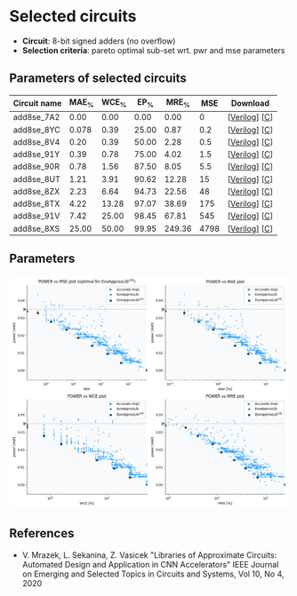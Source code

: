 
Selected circuits
===================
 - **Circuit**: 8-bit signed adders (no overflow)
 - **Selection criteria**: pareto optimal sub-set wrt. pwr and mse parameters

Parameters of selected circuits
----------------------------

| Circuit name | MAE<sub>%</sub> | WCE<sub>%</sub> | EP<sub>%</sub> | MRE<sub>%</sub> | MSE | Download |
| --- |  --- | --- | --- | --- | --- | --- | 
| add8se_7A2 | 0.00 | 0.00 | 0.00 | 0.00 | 0 |  [[Verilog](add8se_7A2.v)]  [[C](add8se_7A2.c)] |
| add8se_8YC | 0.078 | 0.39 | 25.00 | 0.87 | 0.2 |  [[Verilog](add8se_8YC.v)]  [[C](add8se_8YC.c)] |
| add8se_8V4 | 0.20 | 0.39 | 50.00 | 2.28 | 0.5 |  [[Verilog](add8se_8V4.v)]  [[C](add8se_8V4.c)] |
| add8se_91Y | 0.39 | 0.78 | 75.00 | 4.02 | 1.5 |  [[Verilog](add8se_91Y.v)]  [[C](add8se_91Y.c)] |
| add8se_90R | 0.78 | 1.56 | 87.50 | 8.05 | 5.5 |  [[Verilog](add8se_90R.v)]  [[C](add8se_90R.c)] |
| add8se_8UT | 1.21 | 3.91 | 90.62 | 12.28 | 15 |  [[Verilog](add8se_8UT.v)]  [[C](add8se_8UT.c)] |
| add8se_8ZX | 2.23 | 6.64 | 94.73 | 22.56 | 48 |  [[Verilog](add8se_8ZX.v)]  [[C](add8se_8ZX.c)] |
| add8se_8TX | 4.22 | 13.28 | 97.07 | 38.69 | 175 |  [[Verilog](add8se_8TX.v)]  [[C](add8se_8TX.c)] |
| add8se_91V | 7.42 | 25.00 | 98.45 | 67.81 | 545 |  [[Verilog](add8se_91V.v)]  [[C](add8se_91V.c)] |
| add8se_8XS | 25.00 | 50.00 | 99.95 | 249.36 | 4798 |  [[Verilog](add8se_8XS.v)]  [[C](add8se_8XS.c)] |
    
Parameters
--------------
![Parameters figure](fig.png)

References
--------------
   - V. Mrazek, L. Sekanina, Z. Vasicek "Libraries of Approximate Circuits: Automated Design and Application in CNN Accelerators" IEEE Journal on Emerging and Selected Topics in Circuits and Systems, Vol 10, No 4, 2020

             